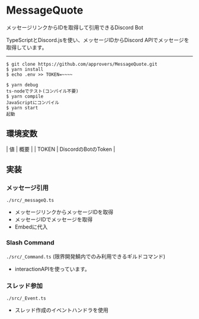 # MessageQuote

メッセージリンクからIDを取得して引用できるDiscord Bot

TypeScriptとDiscord.jsを使い、メッセージIDからDiscord APIでメッセージを取得しています。

----

```shell
$ git clone https://github.com/approvers/MessageQuote.git
$ yarn install 
$ echo .env >> TOKEN=~~~~
```

```shell
$ yarn debug 
ts-nodeでテスト(コンパイル不要)
$ yarn compile
JavaScriptにコンパイル
$ yarn start
起動
```

## 環境変数

| 値 | 概要 |
| TOKEN | DiscordのBotのToken |

## 実装

### メッセージ引用
`./src/_messageQ.ts`

- メッセージリンクからメッセージIDを取得
- メッセージIDでメッセージを取得
- Embedに代入

### Slash Command
`./src/_Command.ts` (限界開発鯖内でのみ利用できるギルドコマンド)

- interactionAPIを使っています。

### スレッド参加
`./src/_Event.ts`

- スレッド作成のイベントハンドラを使用


